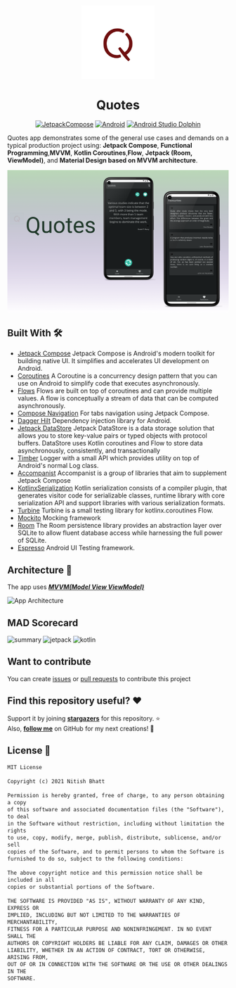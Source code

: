<p align="center">
<img src="/art/logo.png" width="33%"/>
</p>
<h1 align="center">Quotes</h1>

<p align="center">
  <a href="https://developer.android.com/jetpack/androidx/releases/compose"><img alt="JetpackCompose" src="https://img.shields.io/badge/Jetpack%20Compose-1.2.0--alpha04-orange"/></a>
  <a href="https://developer.android.com/reference"><img alt="Android" src="https://img.shields.io/badge/Platform-android-brightgreen"/></a>
  <a href="https://androidstudio.googleblog.com/2022/01/android-studio-dolphin-canary-1-now.html"><img alt="Android Studio Dolphin" src="https://img.shields.io/badge/Android%20Studio-Dolphin-yellow"/></a>

Quotes app demonstrates some of the general use cases and demands on a typical production project using: <b>Jetpack Compose</b>, <b>Functional Programming</b>,<b>MVVM</b>, <b>Kotlin Coroutines</b>,<b>Flow</b>,
<b>Jetpack (Room, ViewModel)</b>, and <b>Material Design based on MVVM architecture</b>.

<p align="center">
<img src="/art/Quotes.png"/>
</p>

## Built With 🛠
* [Jetpack Compose][0] Jetpack Compose is Android's modern toolkit for building native UI. It simplifies and accelerates UI development on Android.
* [Coroutines][1] A Coroutine is a concurrency design pattern that you can use on Android to simplify code that executes asynchronously.
* [Flows][2] Flows are built on top of coroutines and can provide multiple values. A flow is conceptually a stream of data that can be computed asynchronously.
* [Compose Navigation][3] For tabs navigation using Jetpack Compose.
* [Dagger Hilt][4] Dependency injection library for Android.
* [Jetpack DataStore][5] Jetpack DataStore is a data storage solution that allows you to store key-value pairs or typed objects with protocol buffers. DataStore uses Kotlin coroutines and Flow to store data asynchronously, consistently, and transactionally
* [Timber][6] Logger with a small API which provides utility on top of Android's normal Log class.
* [Accompanist][7] Accompanist is a group of libraries that aim to supplement Jetpack Compose
* [KotlinxSerialization][8] Kotlin serialization consists of a compiler plugin, that generates visitor code for serializable classes, runtime library with core serialization API and support libraries with various serialization formats.
* [Turbine][9] Turbine is a small testing library for kotlinx.coroutines Flow.
* [Mockito][10] Mocking framework
* [Room][11] The Room persistence library provides an abstraction layer over SQLite to allow fluent database access while harnessing the full power of SQLite.
* [Espresso][12] Android UI Testing framework.

[0]:  https://developer.android.com/jetpack
[1]:  https://github.com/Kotlin/kotlinx.coroutines
[2]:  https://kotlin.github.io/kotlinx.coroutines/kotlinx-coroutines-core/kotlinx.coroutines.flow/-flow/
[3]:  https://developer.android.com/jetpack/compose/navigation
[4]:  https://dagger.dev/hilt/
[5]:  https://developer.android.com/topic/libraries/architecture/datastore
[6]:  https://github.com/JakeWharton/timber
[7]:  https://google.github.io/accompanist/
[8]:  https://github.com/Kotlin/kotlinx.serialization
[9]:  https://github.com/cashapp/turbine
[10]: https://github.com/mockito/mockito-kotlin
[11]: https://developer.android.com/jetpack/androidx/releases/room
[12]: https://developer.android.com/training/testing/espresso/


## Architecture 🗼
The app uses [***MVVM(Model View ViewModel)***](https://developer.android.com/jetpack/guide#recommended-app-arch)

![App Architecture](https://user-images.githubusercontent.com/16473147/155868677-d4131e25-872f-45b7-bdb0-6f164d13262e.png)

## MAD Scorecard
![summary](https://user-images.githubusercontent.com/16473147/155850920-267f53c6-db91-49cb-a15c-fcbd3ef891a6.png)
![jetpack](https://user-images.githubusercontent.com/16473147/155850916-9a65907c-e844-499d-ada1-5c46fd9c239d.png)
![kotlin](https://user-images.githubusercontent.com/16473147/155850918-ae1cfd50-7b8b-47fd-96e2-b2cd1e008a56.png)

## Want to contribute
You can create [issues](https://github.com/initishbhatt/quotes/issues) or [pull requests](https://github.com/initishbhatt/quotes/pulls) to contribute this project

## Find this repository useful? :heart:
Support it by joining __[stargazers](https://github.com/initishbhatt/Quotes/stargazers)__ for this repository. :star: <br>
Also, __[follow me](https://github.com/initishbhatt)__ on GitHub for my next creations! 🤩

## License 🔖
```
MIT License

Copyright (c) 2021 Nitish Bhatt

Permission is hereby granted, free of charge, to any person obtaining a copy
of this software and associated documentation files (the "Software"), to deal
in the Software without restriction, including without limitation the rights
to use, copy, modify, merge, publish, distribute, sublicense, and/or sell
copies of the Software, and to permit persons to whom the Software is
furnished to do so, subject to the following conditions:

The above copyright notice and this permission notice shall be included in all
copies or substantial portions of the Software.

THE SOFTWARE IS PROVIDED "AS IS", WITHOUT WARRANTY OF ANY KIND, EXPRESS OR
IMPLIED, INCLUDING BUT NOT LIMITED TO THE WARRANTIES OF MERCHANTABILITY,
FITNESS FOR A PARTICULAR PURPOSE AND NONINFRINGEMENT. IN NO EVENT SHALL THE
AUTHORS OR COPYRIGHT HOLDERS BE LIABLE FOR ANY CLAIM, DAMAGES OR OTHER
LIABILITY, WHETHER IN AN ACTION OF CONTRACT, TORT OR OTHERWISE, ARISING FROM,
OUT OF OR IN CONNECTION WITH THE SOFTWARE OR THE USE OR OTHER DEALINGS IN THE
SOFTWARE.
```
